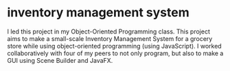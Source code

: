 # inventory management system
I led this project in my Object-Oriented Programming class. This project aims to make a small-scale Inventory Management System for a grocery store while using object-oriented programming (using JavaScript). I worked collaboratively with four of my peers to not only program, but also to make a GUI using Scene Builder and JavaFX.
